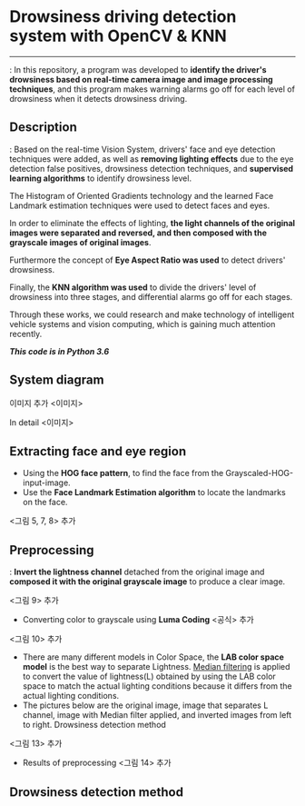 # Drowsiness driving detection system with OpenCV & KNN
***
: In this repository, a program was developed to **identify the driver's drowsiness based on real-time camera image and image processing techniques**, and this program makes warning alarms go off for each level of drowsiness when it detects drowsiness driving.
## Description
: Based on the real-time Vision System, drivers' face and eye detection techniques were added, as well as **removing lighting effects** due to the eye detection false positives, drowsiness detection techniques, and **supervised learning algorithms** to identify drowsiness level.
  
The Histogram of Oriented Gradients technology and the learned Face Landmark estimation techniques were used to detect faces and eyes.
 
In order to eliminate the effects of lighting, **the light channels of the original images were separated and reversed, and then composed with the grayscale images of original images**. 
 
Furthermore the concept of **Eye Aspect Ratio was used** to detect drivers' drowsiness. 

Finally, the **KNN algorithm was used** to divide the drivers' level of drowsiness into three stages, and differential alarms go off for each stages.

Through these works, we could research and make technology of intelligent vehicle systems and vision computing, which is gaining much attention recently.
   
***This code is in Python 3.6***

## System diagram
이미지 추가
<이미지>
 
In detail
<이미지>

## Extracting face and eye region
+ Using the **HOG face pattern**, to find the face from the Grayscaled-HOG-input-image. 
+ Use the **Face Landmark Estimation algorithm** to locate the landmarks on the face.
  
<그림 5, 7, 8> 추가


## Preprocessing
 
: **Invert the lightness channel** detached from the original image and **composed it with the original grayscale image** to produce a clear image.
 
<그림 9> 추가
  + Converting color to grayscale using **Luma Coding**
<공식> 추가
  
<그림 10> 추가
+ There are many different models in Color Space, the **LAB color space model** is the best way to separate Lightness. [Median filtering](https://en.wikipedia.org/wiki/Median_filter) is applied to convert the value of lightness(L) obtained by using the LAB color space to match the actual lighting conditions because it differs from the actual lighting conditions.
+ The pictures below are the original image, image that separates L channel, image with Median filter applied, and inverted images from left to right. Drowsiness detection method
    
<그림 13> 추가
+ Results of preprocessing
<그림 14> 추가
 
## Drowsiness detection method